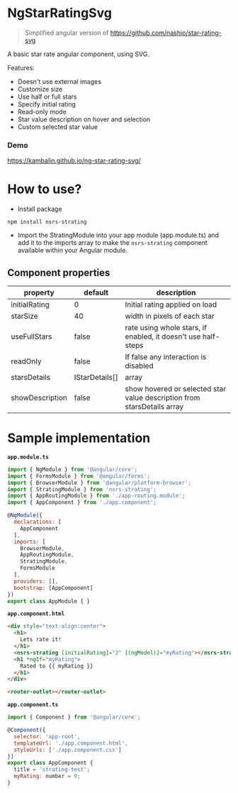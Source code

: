# NgStarRatingSvg

> Simplified angular  version of https://github.com/nashio/star-rating-svg

A basic star rate angular component, using SVG.

Features:
* Doesn't use external images
* Customize size
* Use half or full stars
* Specify initial rating
* Read-only mode
* Star value description on hover and selection
* Custom selected star value

### Demo
https://kambalin.github.io/ng-star-rating-svg/

# How to use?

* Install package
```
npm install nsrs-strating
```
* Import the StratingModule into your app module (app.module.ts) and add it to the imports array to make the `nsrs-strating` component available within your Angular module.

## Component properties

| property  | default  | description  |
|---|---|---|
| initialRating | 0 | Initial rating applied on load |
| starSize | 40 | width in pixels of each star |
| useFullStars | false | rate using whole stars, if enabled, it doesn't use half-steps |
| readOnly | false | If false any interaction is disabled |
| starsDetails | IStarDetails[] | array |
| showDescription | false | show hovered or selected star value description from starsDetails array |

# Sample implementation

**```app.module.ts```**

```javascript
import { NgModule } from '@angular/core';
import { FormsModule } from '@angular/forms';
import { BrowserModule } from '@angular/platform-browser';
import { StratingModule } from 'nsrs-strating';
import { AppRoutingModule } from './app-routing.module';
import { AppComponent } from './app.component';

@NgModule({
  declarations: [
    AppComponent    
  ],
  imports: [
    BrowserModule,
    AppRoutingModule,
    StratingModule,
    FormsModule
  ],
  providers: [],
  bootstrap: [AppComponent]
})
export class AppModule { }
```

**```app.component.html```**

```html
<div style="text-align:center">
  <h1>
    Lets rate it!
  </h1>
  <nsrs-strating [initialRating]="2" [(ngModel)]="myRating"></nsrs-strating>
  <h1 *ngIf="myRating">
    Rated to {{ myRating }}
  </h1>
</div>

<router-outlet></router-outlet>
```

**```app.component.ts```**

```javascript
import { Component } from '@angular/core';

@Component({
  selector: 'app-root',
  templateUrl: './app.component.html',
  styleUrls: ['./app.component.css']
})
export class AppComponent {
  title = 'strating-test';
  myRating: number = 0;
}
```
